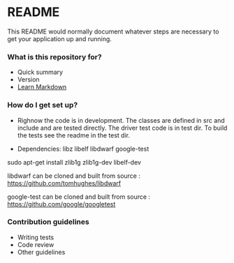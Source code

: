 # README #

This README would normally document whatever steps are necessary to get your application up and running.

### What is this repository for? ###

* Quick summary
* Version
* [Learn Markdown](https://bitbucket.org/tutorials/markdowndemo)

### How do I get set up? ###


* Righnow the code is in development. The classes are defined in src and include and are tested directly. The driver test code is in test dir. To build the tests see the readme in the test dir.

* Dependencies: libz libelf libdwarf google-test

sudo apt-get install zlib1g zlib1g-dev libelf-dev

libdwarf can be cloned and built from source : https://github.com/tomhughes/libdwarf

google-test can be cloned and built from source : https://github.com/google/googletest



### Contribution guidelines ###

* Writing tests
* Code review
* Other guidelines